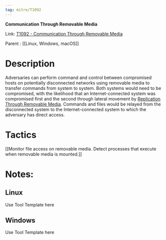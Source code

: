 ```yaml
---
tag: mitre/T1092
---
```


**Communication Through Removable Media**

Link: [T1092 - Communication Through Removable Media](https://attack.mitre.org/techniques/T1092)

Parent : [[Linux, Windows, macOS]]


# Description

Adversaries can perform command and control between compromised hosts on potentially disconnected networks using removable media to transfer commands from system to system. Both systems would need to be compromised, with the likelihood that an Internet-connected system was compromised first and the second through lateral movement by [Replication Through Removable Media](https://attack.mitre.org/techniques/T1091). Commands and files would be relayed from the disconnected system to the Internet-connected system to which the adversary has direct access.

# Tactics


[[Monitor file access on removable media. Detect processes that execute when removable media is mounted.]]


# Notes:

## Linux

Use Tool Template here

## Windows

Use Tool Template here